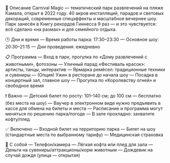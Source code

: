 📌 Описание
Carnival Magic — тематический парк развлечений на пляже Камала, открыт в 2022 году. 40 акров инсталляций, парадов и световых декораций, современные спецэффекты и масштабное вечернее шоу. Парк занесён в Книгу рекордов Гиннесса 9 раз — и это чувствуется: всё сделано «на размах» и для семейного отдыха.

🕒 Дни и время
— Время работы парка: 17:30–23:30
— Основное шоу: 20:30–21:15
— Дни проведения: ежедневно

📋 Программа
— Вход в парк, прогулка по «Дому развлечений с животными», фотозоны
— Уличный парад «Фестиваль красок»: артисты, танцы, интерактив
— Ярмарка ремёсел: традиционные техники и сувениры
— (Опция) Ужин в ресторане до начала шоу
— Посадка в концертный зал, главное шоу
— Прогулка по «Королевству огней» и свободное время

❗ Важно
— Детский билет по росту: 101–140 см; до 100 см — бесплатно (без места на шоу)
— Ваучер в электронном виде нужно предъявить в кассе для обмена на билеты и места
— Расписание и программа могут меняться по решению парка/погоде
— В зале прохладно: захватите кофту/плед

✅ Включено
— Входной билет на территорию парка
— Билет на шоу (стандартные места по выбранному тарифу)
— Медицинская страховка

🎒 С собой
— Телефон/камера
— Лёгкая кофта или плед для зала
— Деньги на сувениры/аттракционы/корм животным
— Дождевик на случай дождя (улица — открытая)
